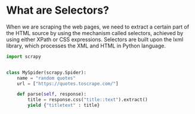 # What are Selectors?
When we are scraping the web pages, we need to extract a certain part of the HTML source by using the mechanism called selectors, achieved by using either XPath or CSS expressions. Selectors are built upon the lxml library, which processes the XML and HTML in Python language.
```python
import scrapy


class MySpider(scrapy.Spider):
    name = "random quotes"
    url = ["https://quotes.toscrape.com/"]

    def parse(self, response):
        title = response.css("title::text").extract()
        yield {"titletext" : title}
```

